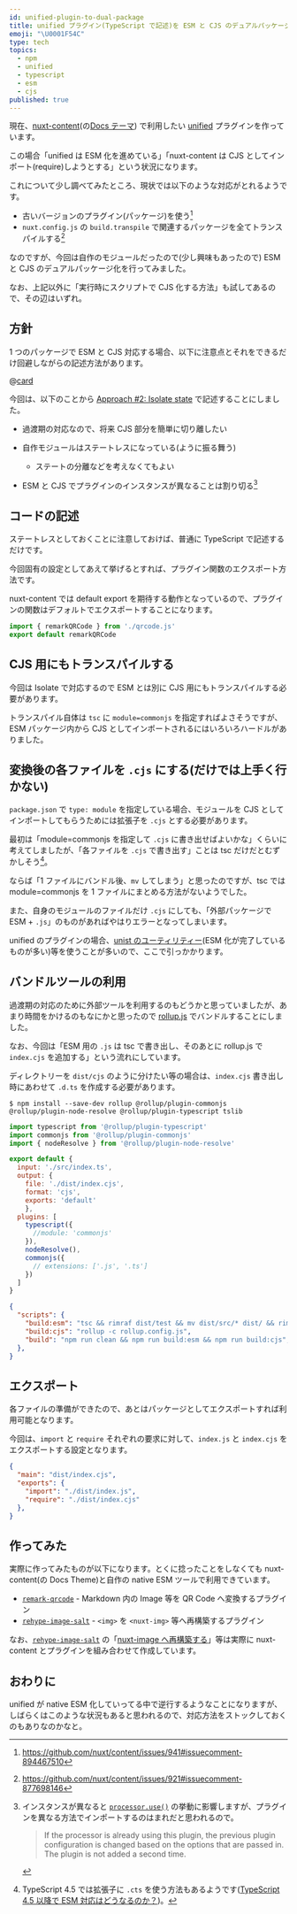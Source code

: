 ```yaml
---
id: unified-plugin-to-dual-package
title: unified プラグイン(TypeScript で記述)を ESM と CJS のデュアルパッケージにする
emoji: "\U0001F54C"
type: tech
topics:
  - npm
  - unified
  - typescript
  - esm
  - cjs
published: true
---
```

現在、[nuxt-content](https://content.nuxtjs.org/ja/)(の[Docs テーマ](https://content.nuxtjs.org/ja/themes-docs)) で利用したい [unified](https://unifiedjs.com/) プラグインを作っています。

この場合「unified は ESM 化を進めている」「nuxt-content は CJS としてインポート(require)しようとする」という状況になります。

これについて少し調べてみたところ、現状では以下のような対応がとれるようです。

*   古いバージョンのプラグイン(パッケージ)を使う[^pin]
*   `nuxt.config.js` の `build.transpile` で関連するパッケージを全てトランスパイルする[^transpile]

なのですが、今回は自作のモジュールだったので(少し興味もあったので) ESM と CJS のデュアルパッケージ化を行ってみました。

なお、上記以外に「実行時にスクリプトで CJS 化する方法」も試してあるので、その辺はいずれ。

[^pin]: <https://github.com/nuxt/content/issues/941#issuecomment-894467510>

[^transpile]: <https://github.com/nuxt/content/issues/921#issuecomment-877698146>

## 方針

1 つのパッケージで ESM と CJS 対応する場合、以下に注意点とそれをできるだけ回避しながらの記述方法があります。

@[card](https://nodejs.org/api/packages.html#dual-commonjses-module-packages)

今回は、以下のことから [Approach #2: Isolate state](https://nodejs.org/api/packages.html#approach-2-isolate-state) で記述することにしました。

*   過渡期の対応なので、将来 CJS 部分を簡単に切り離したい

*   自作モジュールはステートレスになっている(ように振る舞う)

    *   ステートの分離などを考えなくてもよい

*   ESM と CJS でプラグインのインスタンスが異なることは割り切る[^instance]

[^instance]: インスタンスが異なると [`processor.use()`](https://github.com/unifiedjs/unified#processoruseplugin-options) の挙動に影響しますが、プラグインを異なる方法でインポートするのはまれだと思われるので。

    > If the processor is already using this plugin, the previous plugin configuration is changed based on the options that are passed in. The plugin is not added a second time.

## コードの記述

ステートレスとしておくことに注意しておけば、普通に TypeScript で記述するだけです。

今回固有の設定としてあえて挙げるとすれば、プラグイン関数のエクスポート方法です。

nuxt-content では default export を期待する動作となっているので、プラグインの関数はデフォルトでエクスポートすることになります。

```typescript:src/index.ts
import { remarkQRCode } from './qrcode.js'
export default remarkQRCode
```

## CJS 用にもトランスパイルする

今回は Isolate で対応するので ESM とは別に CJS 用にもトランスパイルする必要があります。

トランスパイル自体は `tsc` に `module=commonjs` を指定すればよさそうですが、ESM パッケージ内から CJS としてインポートされるにはいろいろハードルがありました。

## 変換後の各ファイルを `.cjs` にする(だけでは上手く行かない)

`package.json` で `type: module` を指定している場合、モジュールを CJS としてインポートしてもらうためには拡張子を `.cjs` とする必要があります。

最初は「module=commonjs を指定して `.cjs` に書き出せばよいかな」くらいに考えてしましたが、「各ファイルを `.cjs` で書き出す」ことは tsc だけだとむずかしそう[^cts]。

ならば「1 ファイルにバンドル後、`mv` してしまう」と思ったのですが、tsc では module=commonjs を 1 ファイルにまとめる方法がないようでした。

また、自身のモジュールのファイルだけ `.cjs` にしても、「外部パッケージで ESM + `.js`」のものがあればやはりエラーとなってしまいます。

unified のプラグインの場合、[unist のユーティリティー](https://github.com/syntax-tree/unist#utilities)(ESM 化が完了しているものが多い)等を使うことが多いので、ここで引っかかります。

[^cts]: TypeScript 4.5 では拡張子に `.cts` を使う方法もあるようです([TypeScript 4.5 以降で ESM 対応はどうなるのか？](https://zenn.dev/teppeis/articles/2021-10-typescript-45-esm))。

## バンドルツールの利用

過渡期の対応のために外部ツールを利用するのもどうかと思っていましたが、あまり時間をかけるのもなにかと思ったので [rollup.js](https://rollupjs.org/guide/en/) でバンドルすることにしました。

なお、今回は「ESM 用の `.js` は tsc で書き出し、そのあとに rollup.js で `index.cjs` を追加する」という流れにしています。

ディレクトリーを `dist/cjs` のように分けたい等の場合は、`index.cjs` 書き出し時にあわせて `.d.ts` を作成する必要があります。

```shell-session
$ npm install --save-dev rollup @rollup/plugin-commonjs @rollup/plugin-node-resolve @rollup/plugin-typescript tslib
```

```javascript:rollup.config.js
import typescript from '@rollup/plugin-typescript'
import commonjs from '@rollup/plugin-commonjs'
import { nodeResolve } from '@rollup/plugin-node-resolve'

export default {
  input: './src/index.ts',
  output: {
    file: './dist/index.cjs',
    format: 'cjs',
    exports: 'default'
    },
  plugins: [
    typescript({
      //module: 'commonjs'
    }),
    nodeResolve(),
    commonjs({
      // extensions: ['.js', '.ts']
    })
  ]
}
```

```json:package.json
{
  "scripts": {
    "build:esm": "tsc && rimraf dist/test && mv dist/src/* dist/ && rimraf dist/src",
    "build:cjs": "rollup -c rollup.config.js",
    "build": "npm run clean && npm run build:esm && npm run build:cjs",
  },
}
```

## エクスポート

各ファイルの準備ができたので、あとはパッケージとしてエクスポートすれば利用可能となります。

今回は、`import` と `require` それぞれの要求に対して、`index.js` と `index.cjs` をエクスポートする設定となります。

```json:package.json
{
  "main": "dist/index.cjs",
  "exports": {
    "import": "./dist/index.js",
    "require": "./dist/index.cjs"
  },
}
```

## 作ってみた

実際に作ってみたものが以下になります。とくに捻ったことをしなくても nuxt-content(の Docs Theme)と自作の native ESM ツールで利用できています。

*   [`remark-qrcode`](https://github.com/hankei6km/remark-qrcode) - Markdown 内の Image 等を QR Code へ変換するプラグイン
*   [`rehype-image-salt`](https://hankei6km.github.io/rehype-image-salt-doc/) - `<img>` を `<nuxt-img>` 等へ再構築するプラグイン

なお、[`rehype-image-salt`](https://hankei6km.github.io/rehype-image-salt-doc/) の「[nuxt-image へ再構築する](https://hankei6km.github.io/rehype-image-salt-doc/nuxt-image)」等は実際に nuxt-content とプラグインを組み合わせて作成しています。

## おわりに

unified が native ESM 化していってる中で逆行するようなことになりますが、しばらくはこのような状況もあると思われるので、対応方法をストックしておくのもありなのかなと。
